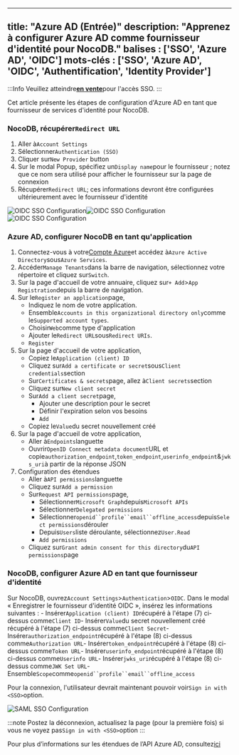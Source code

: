 ***

title: "Azure AD (Entrée)"
description: "Apprenez à configurer Azure AD comme fournisseur d'identité pour NocoDB."
balises : ['SSO', 'Azure AD', 'OIDC']
mots-clés : ['SSO', 'Azure AD', 'OIDC', 'Authentification', 'Identity Provider']
---------------------------------------------------------------------------------

:::Info
Veuillez atteindre[**en vente**](https://calendly.com/nocodb)pour l'accès SSO.
:::

Cet article présente les étapes de configuration d'Azure AD en tant que fournisseur de services d'identité pour NocoDB.

### NocoDB, récupérer`Redirect URL`

1. Aller à`Account Settings`
2. Sélectionner`Authentication (SSO)`
3. Cliquer sur`New Provider` button
4. Sur le modal Popup, spécifiez un`Display name`pour le fournisseur ; notez que ce nom sera utilisé pour afficher le fournisseur sur la page de connexion
5. Récupérer`Redirect URL`; ces informations devront être configurées ultérieurement avec le fournisseur d'identité

![OIDC SSO Configuration](/img/v2/account-settings/SSO-1.png)![OIDC SSO Configuration](/img/v2/account-settings/OIDC-2.png)![OIDC SSO Configuration](/img/v2/account-settings/OIDC-3.png)

### Azure AD, configurer NocoDB en tant qu'application

1. Connectez-vous à votre[Compte Azure](https://portal.azure.com/#allservices)et accédez à`Azure Active Directory`sous`Azure Services`.
2. Accéder`Manage Tenants`dans la barre de navigation, sélectionnez votre répertoire et cliquez sur`Switch`.
3. Sur la page d'accueil de votre annuaire, cliquez sur`+ Add`>`App Registration`depuis la barre de navigation.
4. Sur le`Register an application`page,
   * Indiquez le nom de votre application.
   * Ensemble`Accounts in this organizational directory only`comme le`Supported account types`.
   * Choisir`Web`comme type d'application
   * Ajouter le`Redirect URL`sous`Redirect URIs`.
   * `Register`
5. Sur la page d'accueil de votre application,
   * Copiez le`Application (client) ID`
   * Cliquez sur`Add a certificate or secret`sous`Client credentials`section
   * Sur`Certificates & secrets`page, allez à`Client secrets`section
   * Cliquez sur`New client secret`
   * Sur`Add a client secret`page,
     * Ajouter une description pour le secret
     * Définir l'expiration selon vos besoins
     * `Add`
   * Copiez le`Value`du secret nouvellement créé
6. Sur la page d'accueil de votre application,
   * Aller à`Endpoints`languette
   * Ouvrir`OpenID Connect metadata document`URL et copie`authorization_endpoint`,`token_endpoint`,`userinfo_endpoint`&`jwks_uri`à partir de la réponse JSON
7. Configuration des étendues
   * Aller à`API permissions`languette
   * Cliquez sur`Add a permission`
   * Sur`Request API permissions`page,
     * Sélectionner`Microsoft Graph`depuis`Microsoft APIs`
     * Sélectionner`Delegated permissions`
     * Sélectionner`openid``profile``email``offline_access`depuis`Select permissions`dérouler
     * Depuis`Users`liste déroulante, sélectionnez`User.Read`
     * `Add permissions`
   * Cliquez sur`Grant admin consent for this directory`du`API permissions`page

### NocoDB, configurer Azure AD en tant que fournisseur d'identité

Sur NocoDB, ouvrez`Account Settings`>`Authentication`>`OIDC`. Dans le modal « Enregistrer le fournisseur d'identité OIDC », insérez les informations suivantes :
\- Insérer`Application (client) ID`récupéré à l'étape (7) ci-dessus comme`Client ID`- Insérer`Value`du secret nouvellement créé récupéré à l'étape (7) ci-dessus comme`Client Secret`- Insérer`authorization_endpoint`récupéré à l'étape (8) ci-dessus comme`Authorization URL`- Insérer`token_endpoint`récupéré à l'étape (8) ci-dessus comme`Token URL`- Insérer`userinfo_endpoint`récupéré à l'étape (8) ci-dessus comme`Userinfo URL`- Insérer`jwks_uri`récupéré à l'étape (8) ci-dessus comme`JWK Set URL`- Ensemble`Scope`comme`openid``profile``email``offline_access`

Pour la connexion, l'utilisateur devrait maintenant pouvoir voir`Sign in with <SSO>`option.

![SAML SSO Configuration](/img/v2/account-settings/SSO-SignIn.png)

:::note
Postez la déconnexion, actualisez la page (pour la première fois) si vous ne voyez pas`Sign in with <SSO>`option
:::

Pour plus d’informations sur les étendues de l’API Azure AD, consultez[ici](https://learn.microsoft.com/en-us/azure/active-directory/develop/v2-permissions-and-consent#offline_access)
